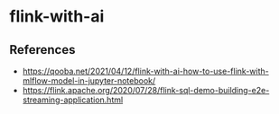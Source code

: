 # flink-with-ai


## References
- https://qooba.net/2021/04/12/flink-with-ai-how-to-use-flink-with-mlflow-model-in-jupyter-notebook/
- https://flink.apache.org/2020/07/28/flink-sql-demo-building-e2e-streaming-application.html
